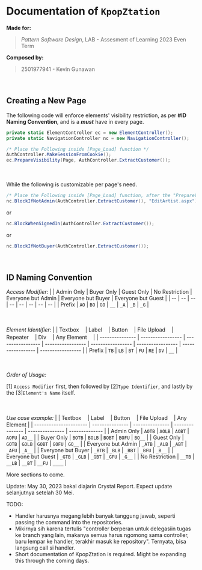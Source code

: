 ﻿ㅤ
ㅤ
# Documentation of `KpopZtation`

__Made for:__
> _Pattern Software Design_,
> LAB -  Assesment of Learning
> 2023 Even Term

__Composed by:__
> 2501977941 - Kevin Gunawan

ㅤ

## Creating a New Page

The following code will enforce elements' visibility restriction, as per __#ID Naming Convention__, and is a __*must*__ have in every page.
```csharp
private static ElementController ec = new ElementController();
private static NavigationController nc = new NavigationController();

/* Place the Following inside [Page_Load] function */
AuthController.MakeSessionFromCookie();
ec.PrepareVisibility(Page, AuthController.ExtractCustomer());
```

ㅤ

While the following is customizable per page's need.
```csharp
/* Place the Following inside [Page_Load] function, after the "PrepareVisibility" fucntion is called */
nc.BlockIfNotAdmin(AuthController.ExtractCustomer(), "EditArtist.aspx");
```
or
```csharp
nc.BlockWhenSignedIn(AuthController.ExtractCustomer());
```
or
```csharp
nc.BlockIfNotBuyer(AuthController.ExtractCustomer());
```

ㅤ

## ID Naming Convention

_Access Modifier:_
|	 |	Admin Only	|	Buyer Only		|	Guest Only		|	No Restriction	|	Everyone but Admin		|	Everyone but Buyer |	Everyone but Guest |
|	--	|	--	|	--	|	--	|	--	|	--	|	--	|	--	|
|	Prefix				|	`AO`					| 	`BO`					|	`GO`					|	`__`						|	`_A`									|	`_B`									|	`_G`									|

ㅤ

_Element Identifier:_
|  							|	Textboxㅤ			|	Labelㅤ				|	Buttonㅤ			|	File Uploadㅤ		|	Repeaterㅤ	|	Divㅤ	|	Any Elementㅤ	|
|	---------------	|	-----------------	|	-----------------	|	-----------------	|	-----------------	|	-----------------	|	-----------------	|	-----------------	|
|	Prefix				|	`TB`					| 	`LB`					|	`BT`					|	`FU`					|	`RE`						|	`DV`						|	`__`						|

ㅤ

_Order of Usage:_

[1] `Access Modifier` first, then followed by [2]`Type Identifier`, and lastly by the [3]`Element's Name` itself.

ㅤ

*Use case example:*
|  										|	Textboxㅤ		|	Labelㅤ			|	Buttonㅤ		|	File Uploadㅤ	|	Any Element	|
|	----------------------	|	---------------	|	---------------	|	---------------	|	---------------	|	--------------	|
|	Admin Only				|	`AOTB`			| 	`AOLB`			|	`AOBT`			|	`AOFU`			|	`AO__`			|
|	Buyer Only					|	`BOTB`			| 	`BOLB`			|	`BOBT`			|	`BOFU`			|	`BO__`			|
|	Guest Only					|	`GOTB`			| 	`GOLB`			|	`GOBT`			|	`GOFU`			|	`GO__`			|
|	Everyone but Admin	|	`_ATB`			|  `_ALB`				|	`_ABT`			|	`_AFU`			|	`_A__`				|
|	Everyone but Buyer	|	`_BTB`			|  `_BLB`				|	`_BBT`			|	`_BFU`			|	`_B__`				|
|	Everyone but Guest	|	`_GTB`			|  `_GLB`				|	`_GBT`			|	`_GFU`			|	`_G__`				|
|	No Restriction			|	`__TB`			|  `__LB`				|	`__BT`				|	`__FU`			|	`____`				|

More sections to come.

Update:
May 30, 2023 bakal diajarin Crystal Report. Expect update selanjutnya setelah 30 Mei.

TODO:
- Handler harusnya megang lebih banyak tanggung jawab, seperti passing the command into the repositories.
- Mikirnya sih karena tertulis "controller berperan untuk delegasiin tugas ke branch yang lain, makanya semua harus ngomong sama controller, baru lempar ke handler, terakhir masuk ke repository". Ternyata, bisa langsung call si handler.
- Short documentation of KpopZtation is required. Might be expanding this through the coming days.
